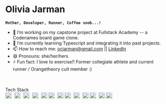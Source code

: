 # Olivia Jarman

**`Mother, Developer, Runner, Coffee snob...! `**

- 🔭 I’m working on my capstone project at Fullstack Academy -- a Codenames board game clone. 
- 🌱 I’m currently learning Typescript and integrating it into past projects.
- 📫 How to reach me: ocjarman@gmail.com || <a href="https://www.linkedin.com/in/olivia-jarman-4908a468">LinkedIn</a>
- 😄 Pronouns: she/her/hers
- ⚡ Fun fact: I love to exercise!! Former collegiate athlete and current runner / Orangetheory cult member :)
<br>
<br>
Tech Stack<br>
<img align="left" alt="JavaScript" width="20px" style="padding-right:5px;" src="https://cdn.jsdelivr.net/gh/devicons/devicon/icons/javascript/javascript-plain.svg" />
<img align="left" alt="HTML" width="20px" style="padding-right:5px;" src="https://cdn.jsdelivr.net/gh/devicons/devicon/icons/html5/html5-plain.svg" />
<img align="left" alt="CSS" width="20px" style="padding-right:5px;" src="https://cdn.jsdelivr.net/gh/devicons/devicon/icons/css3/css3-plain.svg" />
<img align="left" alt="React" width="20px" style="padding-right:5px;" src="https://cdn.jsdelivr.net/gh/devicons/devicon/icons/react/react-original.svg" />
<img align="left" alt="redux" width="20px" src="https://cdn.jsdelivr.net/gh/devicons/devicon/icons/redux/redux-original.svg" />
<img align="left" alt="NodeJS" width="20px" style="padding-right:5px;" src="https://cdn.jsdelivr.net/gh/devicons/devicon/icons/nodejs/nodejs-original.svg" />
<img align="left" alt="express" width="20px" src="https://cdn.jsdelivr.net/gh/devicons/devicon/icons/express/express-original.svg" />
<img align="left" alt="GitHub" width="20px" style="padding-right:5px;" src="https://cdn.jsdelivr.net/gh/devicons/devicon/icons/github/github-original.svg" />
<img align="left" alt="Git" width="20px" style="padding-right:5px;" src="https://cdn.jsdelivr.net/gh/devicons/devicon/icons/git/git-original.svg" />
<img align="left" alt="psql"  width="20px" src="https://cdn.jsdelivr.net/gh/devicons/devicon/icons/postgresql/postgresql-original.svg" />
<img align="left" alt="Firebase" width="20px" style="padding-right:5px;" src="https://cdn.jsdelivr.net/gh/devicons/devicon/icons/firebase/firebase-plain.svg" />
<img align="left" alt="socketio"  width="20px" src="https://cdn.jsdelivr.net/gh/devicons/devicon/icons/socketio/socketio-original.svg" />
<img align="left" alt="Mui" width="20px" style="padding-right:5px;" src="https://cdn.jsdelivr.net/gh/devicons/devicon/icons/materialui/materialui-original.svg" />



